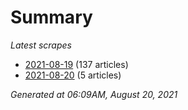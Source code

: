 # Summary
*Latest scrapes*
* [2021-08-19](https://github.com/nuuuwan/news_lk/blob/data/news_lk.2021-08-19.json) (137 articles)
* [2021-08-20](https://github.com/nuuuwan/news_lk/blob/data/news_lk.2021-08-20.json) (5 articles)

*Generated at 06:09AM, August 20, 2021*